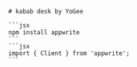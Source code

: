 
    # kabab desk by YoGee

    ```jsx
    npm install appwrite
    ```
    ```jsx
    import { Client } from 'appwrite';
    ```